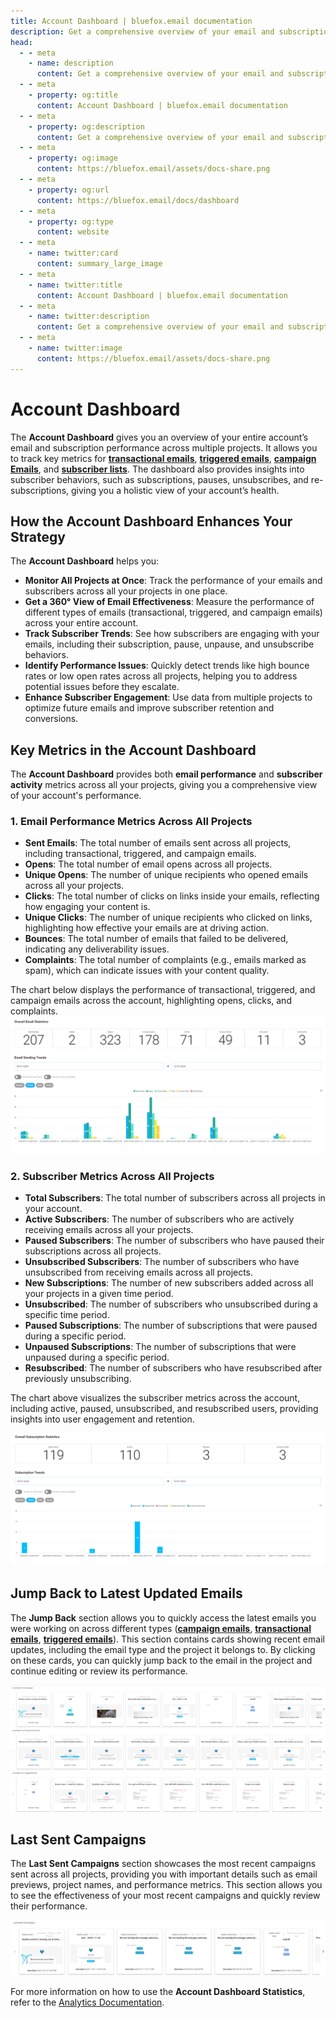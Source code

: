 ```yaml
---
title: Account Dashboard | bluefox.email documentation
description: Get a comprehensive overview of your email and subscription performance across all your projects with the bluefox.email account dashboard.
head:
  - - meta
    - name: description
      content: Get a comprehensive overview of your email and subscription performance across all your projects with the bluefox.email account dashboard.
  - - meta
    - property: og:title
      content: Account Dashboard | bluefox.email documentation
  - - meta
    - property: og:description
      content: Get a comprehensive overview of your email and subscription performance across all your projects with the bluefox.email account dashboard.
  - - meta
    - property: og:image
      content: https://bluefox.email/assets/docs-share.png
  - - meta
    - property: og:url
      content: https://bluefox.email/docs/dashboard
  - - meta
    - property: og:type
      content: website
  - - meta
    - name: twitter:card
      content: summary_large_image
  - - meta
    - name: twitter:title
      content: Account Dashboard | bluefox.email documentation
  - - meta
    - name: twitter:description
      content: Get a comprehensive overview of your email and subscription performance across all your projects with the bluefox.email account dashboard.
  - - meta
    - name: twitter:image
      content: https://bluefox.email/assets/docs-share.png
---
```


# Account Dashboard

The **Account Dashboard** gives you an overview of your entire account’s email and subscription performance across multiple projects. It allows you to track key metrics for [**transactional emails**](/docs/projects/transactional-emails#transactional-email-statistics), [**triggered emails**](/docs/projects/triggered-emails#triggered-email-statistics), [**campaign Emails**](/docs/projects/campaigns#campaign-email-statistics), and [**subscriber lists**](/docs/projects/subscriber-lists#subscriber-list-statistics). The dashboard also provides insights into subscriber behaviors, such as subscriptions, pauses, unsubscribes, and re-subscriptions, giving you a holistic view of your account’s health.

## How the Account Dashboard Enhances Your Strategy

The **Account Dashboard** helps you:

- **Monitor All Projects at Once**: Track the performance of your emails and subscribers across all your projects in one place.
- **Get a 360° View of Email Effectiveness**: Measure the performance of different types of emails (transactional, triggered, and campaign emails) across your entire account.
- **Track Subscriber Trends**: See how subscribers are engaging with your emails, including their subscription, pause, unpause, and unsubscribe behaviors.
- **Identify Performance Issues**: Quickly detect trends like high bounce rates or low open rates across all projects, helping you to address potential issues before they escalate.
- **Enhance Subscriber Engagement**: Use data from multiple projects to optimize future emails and improve subscriber retention and conversions.

## Key Metrics in the Account Dashboard

The **Account Dashboard** provides both **email performance** and **subscriber activity** metrics across all your projects, giving you a comprehensive view of your account's performance.

### 1. Email Performance Metrics Across All Projects
- **Sent Emails**: The total number of emails sent across all projects, including transactional, triggered, and campaign emails.
- **Opens**: The total number of email opens across all projects.
- **Unique Opens**: The number of unique recipients who opened emails across all your projects.
- **Clicks**: The total number of clicks on links inside your emails, reflecting how engaging your content is.
- **Unique Clicks**: The number of unique recipients who clicked on links, highlighting how effective your emails are at driving action.
- **Bounces**: The total number of emails that failed to be delivered, indicating any deliverability issues.
- **Complaints**: The total number of complaints (e.g., emails marked as spam), which can indicate issues with your content quality.

The chart below displays the performance of transactional, triggered, and campaign emails across the account, highlighting opens, clicks, and complaints.
![Email statistics](./dashboard-statistics-email-chart.webp)

### 2. Subscriber Metrics Across All Projects
- **Total Subscribers**: The total number of subscribers across all projects in your account.
- **Active Subscribers**: The number of subscribers who are actively receiving emails across all your projects.
- **Paused Subscribers**: The number of subscribers who have paused their subscriptions across all projects.
- **Unsubscribed Subscribers**: The number of subscribers who have unsubscribed from receiving emails across all projects.
- **New Subscriptions**: The number of new subscribers added across all your projects in a given time period.
- **Unsubscribed**: The number of subscribers who unsubscribed during a specific time period.
- **Paused Subscriptions**: The number of subscriptions that were paused during a specific period.
- **Unpaused Subscriptions**: The number of subscriptions that were unpaused during a specific period.
- **Resubscribed**: The number of subscribers who have resubscribed after previously unsubscribing.

The chart above visualizes the subscriber metrics across the account, including active, paused, unsubscribed, and resubscribed users, providing insights into user engagement and retention.

![Subscription statistics](./dashboard-statistics-subscription-chart.webp)

## Jump Back to Latest Updated Emails

The **Jump Back** section allows you to quickly access the latest emails you were working on across different types ([**campaign emails**](/docs/projects/campaigns), [**transactional emails**](/docs/projects/transactional-emails), [**triggered emails**](/docs/projects/triggered-emails)). This section contains cards showing recent email updates, including the email type and the project it belongs to. By clicking on these cards, you can quickly jump back to the email in the project and continue editing or review its performance.

![Jump back](./dashboard-jump-back.webp)

## Last Sent Campaigns

The **Last Sent Campaigns** section showcases the most recent campaigns sent across all projects, providing you with important details such as email previews, project names, and performance metrics. This section allows you to see the effectiveness of your most recent campaigns and quickly review their performance.

![Last sent campaigns](./dashboard-last-sent.webp)

For more information on how to use the **Account Dashboard Statistics**, refer to the [Analytics Documentation](/docs/analytics).
